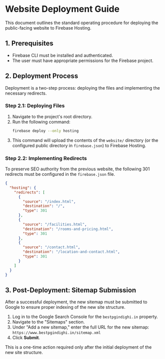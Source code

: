 # Website Deployment Guide

This document outlines the standard operating procedure for deploying the public-facing website to Firebase Hosting.

## 1. Prerequisites

- Firebase CLI must be installed and authenticated.
- The user must have appropriate permissions for the Firebase project.

## 2. Deployment Process

Deployment is a two-step process: deploying the files and implementing the necessary redirects.

### Step 2.1: Deploying Files

1.  Navigate to the project's root directory.
2.  Run the following command:
    ```bash
    firebase deploy --only hosting
    ```
3.  This command will upload the contents of the `website/` directory (or the configured public directory in `firebase.json`) to Firebase Hosting.

### Step 2.2: Implementing Redirects

To preserve SEO authority from the previous website, the following 301 redirects must be configured in the `firebase.json` file.

```json
{
  "hosting": {
    "redirects": [
      {
        "source": "/index.html",
        "destination": "/",
        "type": 301
      },
      {
        "source": "/facilities.html",
        "destination": "/rooms-and-pricing.html",
        "type": 301
      },
      {
        "source": "/contact.html",
        "destination": "/location-and-contact.html",
        "type": 301
      }
    ]
  }
}
```

## 3. Post-Deployment: Sitemap Submission

After a successful deployment, the new sitemap must be submitted to Google to ensure proper indexing of the new site structure.

1.  Log in to the Google Search Console for the `bestpgindighi.in` property.
2.  Navigate to the "Sitemaps" section.
3.  Under "Add a new sitemap," enter the full URL for the new sitemap:
    `https://www.bestpgindighi.in/sitemap.xml`
4.  Click **Submit**.

This is a one-time action required only after the initial deployment of the new site structure.